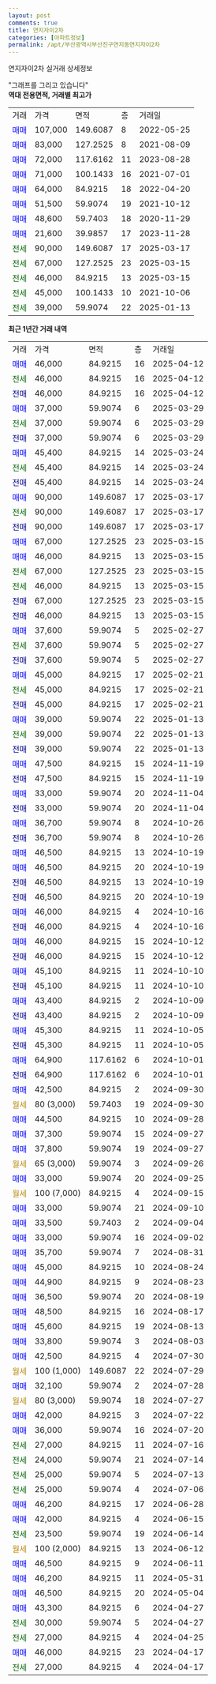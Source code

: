 ```yaml
---
layout: post
comments: true
title: 연지자이2차
categories: [아파트정보]
permalink: /apt/부산광역시부산진구연지동연지자이2차
---
```


연지자이2차 실거래 상세정보

<script type="text/javascript">
  google.charts.load('current', {'packages':['line', 'corechart']});
  google.charts.setOnLoadCallback(drawChart);

  function drawChart() {
    var data = new google.visualization.DataTable();
    data.addColumn('date', '거래일');
    data.addColumn('number', "매매");
    data.addColumn('number', "전세");
    data.addColumn('number', "전매");

    data.addRows([[new Date(Date.parse("2025-04-12")), 46000, null, null], [new Date(Date.parse("2025-04-12")), null, 46000, null], [new Date(Date.parse("2025-04-12")), null, null, 46000], [new Date(Date.parse("2025-03-29")), 37000, null, null], [new Date(Date.parse("2025-03-29")), null, 37000, null], [new Date(Date.parse("2025-03-29")), null, null, 37000], [new Date(Date.parse("2025-03-24")), 45400, null, null], [new Date(Date.parse("2025-03-24")), null, 45400, null], [new Date(Date.parse("2025-03-24")), null, null, 45400], [new Date(Date.parse("2025-03-17")), 90000, null, null], [new Date(Date.parse("2025-03-17")), null, 90000, null], [new Date(Date.parse("2025-03-17")), null, null, 90000], [new Date(Date.parse("2025-03-15")), 67000, null, null], [new Date(Date.parse("2025-03-15")), 46000, null, null], [new Date(Date.parse("2025-03-15")), null, 67000, null], [new Date(Date.parse("2025-03-15")), null, 46000, null], [new Date(Date.parse("2025-03-15")), null, null, 67000], [new Date(Date.parse("2025-03-15")), null, null, 46000], [new Date(Date.parse("2025-02-27")), 37600, null, null], [new Date(Date.parse("2025-02-27")), null, 37600, null], [new Date(Date.parse("2025-02-27")), null, null, 37600], [new Date(Date.parse("2025-02-21")), 45000, null, null], [new Date(Date.parse("2025-02-21")), null, 45000, null], [new Date(Date.parse("2025-02-21")), null, null, 45000], [new Date(Date.parse("2025-01-13")), 39000, null, null], [new Date(Date.parse("2025-01-13")), null, 39000, null], [new Date(Date.parse("2025-01-13")), null, null, 39000], [new Date(Date.parse("2024-11-19")), 47500, null, null], [new Date(Date.parse("2024-11-19")), null, null, 47500], [new Date(Date.parse("2024-11-04")), 33000, null, null], [new Date(Date.parse("2024-11-04")), null, null, 33000], [new Date(Date.parse("2024-10-26")), 36700, null, null], [new Date(Date.parse("2024-10-26")), null, null, 36700], [new Date(Date.parse("2024-10-19")), 46500, null, null], [new Date(Date.parse("2024-10-19")), 46500, null, null], [new Date(Date.parse("2024-10-19")), null, null, 46500], [new Date(Date.parse("2024-10-19")), null, null, 46500], [new Date(Date.parse("2024-10-16")), 46000, null, null], [new Date(Date.parse("2024-10-16")), null, null, 46000], [new Date(Date.parse("2024-10-12")), 46000, null, null], [new Date(Date.parse("2024-10-12")), null, null, 46000], [new Date(Date.parse("2024-10-10")), 45100, null, null], [new Date(Date.parse("2024-10-10")), null, null, 45100], [new Date(Date.parse("2024-10-09")), 43400, null, null], [new Date(Date.parse("2024-10-09")), null, null, 43400], [new Date(Date.parse("2024-10-05")), 45300, null, null], [new Date(Date.parse("2024-10-05")), null, null, 45300], [new Date(Date.parse("2024-10-01")), 64900, null, null], [new Date(Date.parse("2024-10-01")), null, null, 64900], [new Date(Date.parse("2024-09-30")), 42500, null, null], [new Date(Date.parse("2024-09-30")), null, null, null], [new Date(Date.parse("2024-09-28")), 44500, null, null], [new Date(Date.parse("2024-09-27")), 37300, null, null], [new Date(Date.parse("2024-09-27")), 37800, null, null], [new Date(Date.parse("2024-09-26")), null, null, null], [new Date(Date.parse("2024-09-25")), 33000, null, null], [new Date(Date.parse("2024-09-15")), null, null, null], [new Date(Date.parse("2024-09-10")), 33000, null, null], [new Date(Date.parse("2024-09-04")), 33500, null, null], [new Date(Date.parse("2024-09-02")), 33000, null, null], [new Date(Date.parse("2024-08-31")), 35700, null, null], [new Date(Date.parse("2024-08-24")), 45000, null, null], [new Date(Date.parse("2024-08-23")), 44900, null, null], [new Date(Date.parse("2024-08-19")), 36500, null, null], [new Date(Date.parse("2024-08-17")), 48500, null, null], [new Date(Date.parse("2024-08-13")), 45600, null, null], [new Date(Date.parse("2024-08-03")), 33800, null, null], [new Date(Date.parse("2024-07-30")), 42500, null, null], [new Date(Date.parse("2024-07-29")), null, null, null], [new Date(Date.parse("2024-07-28")), 32100, null, null], [new Date(Date.parse("2024-07-27")), null, null, null], [new Date(Date.parse("2024-07-22")), 42000, null, null], [new Date(Date.parse("2024-07-20")), 36000, null, null], [new Date(Date.parse("2024-07-16")), null, 27000, null], [new Date(Date.parse("2024-07-14")), null, 24000, null], [new Date(Date.parse("2024-07-13")), null, 25000, null], [new Date(Date.parse("2024-07-06")), null, 25000, null], [new Date(Date.parse("2024-06-28")), 46200, null, null], [new Date(Date.parse("2024-06-15")), 42000, null, null], [new Date(Date.parse("2024-06-14")), null, 23500, null], [new Date(Date.parse("2024-06-12")), null, null, null], [new Date(Date.parse("2024-06-11")), 46500, null, null], [new Date(Date.parse("2024-05-31")), 46200, null, null], [new Date(Date.parse("2024-05-04")), 46500, null, null], [new Date(Date.parse("2024-04-27")), 43300, null, null], [new Date(Date.parse("2024-04-27")), null, 30000, null], [new Date(Date.parse("2024-04-25")), null, 27000, null], [new Date(Date.parse("2024-04-17")), 46000, null, null], [new Date(Date.parse("2024-04-17")), null, 27000, null]]);

    var options = {
      hAxis: {
        format: 'yyyy/MM/dd'
      },    
      lineWidth: 0,
      pointsVisible: true,    
      title: '최근 1년간 유형별 실거래가 분포',
      legend: { position: 'bottom' }
    };

    var formatter = new google.visualization.NumberFormat({pattern:'###,###'} );
    formatter.format(data, 1);
    formatter.format(data, 2);
    
    setTimeout(function() {
        var chart = new google.visualization.LineChart(document.getElementById('columnchart_material'));
        chart.draw(data, (options));
        document.getElementById('loading').style.display = 'none';
    }, 200);
  }
</script>


<div id="loading" style="z-index:20; display: block; margin-left: 0px">"그래프를 그리고 있습니다"</div>
<div id="columnchart_material" style="width: 95%; margin-left: 0px; display: block"></div>
<!-- contents start -->
<b>역대 전용면적, 거래별 최고가</b>
<table class="sortable">
    <tr>
      <td>거래</td>
      <td>가격</td>
      <td>면적</td>
      <td>층</td>
      <td>거래일</td>
    </tr>
        <tr>
          <td><a style="color: blue">매매</a></td>
          <td>107,000</td>
          <td>149.6087</td>
          <td>8</td>
          <td>2022-05-25</td>
        </tr>            <tr>
          <td><a style="color: blue">매매</a></td>
          <td>83,000</td>
          <td>127.2525</td>
          <td>8</td>
          <td>2021-08-09</td>
        </tr>            <tr>
          <td><a style="color: blue">매매</a></td>
          <td>72,000</td>
          <td>117.6162</td>
          <td>11</td>
          <td>2023-08-28</td>
        </tr>            <tr>
          <td><a style="color: blue">매매</a></td>
          <td>71,000</td>
          <td>100.1433</td>
          <td>16</td>
          <td>2021-07-01</td>
        </tr>            <tr>
          <td><a style="color: blue">매매</a></td>
          <td>64,000</td>
          <td>84.9215</td>
          <td>18</td>
          <td>2022-04-20</td>
        </tr>            <tr>
          <td><a style="color: blue">매매</a></td>
          <td>51,500</td>
          <td>59.9074</td>
          <td>19</td>
          <td>2021-10-12</td>
        </tr>            <tr>
          <td><a style="color: blue">매매</a></td>
          <td>48,600</td>
          <td>59.7403</td>
          <td>18</td>
          <td>2020-11-29</td>
        </tr>            <tr>
          <td><a style="color: blue">매매</a></td>
          <td>21,600</td>
          <td>39.9857</td>
          <td>17</td>
          <td>2023-11-28</td>
        </tr>        
        <tr>
              <td><a style="color: darkgreen">전세</a></td>
              <td>90,000</td>
              <td>149.6087</td>
              <td>17</td>
              <td>2025-03-17</td>
            </tr>            <tr>
              <td><a style="color: darkgreen">전세</a></td>
              <td>67,000</td>
              <td>127.2525</td>
              <td>23</td>
              <td>2025-03-15</td>
            </tr>            <tr>
              <td><a style="color: darkgreen">전세</a></td>
              <td>46,000</td>
              <td>84.9215</td>
              <td>13</td>
              <td>2025-03-15</td>
            </tr>            <tr>
              <td><a style="color: darkgreen">전세</a></td>
              <td>45,000</td>
              <td>100.1433</td>
              <td>10</td>
              <td>2021-10-06</td>
            </tr>            <tr>
              <td><a style="color: darkgreen">전세</a></td>
              <td>39,000</td>
              <td>59.9074</td>
              <td>22</td>
              <td>2025-01-13</td>
            </tr>        
    
</table>

<b>최근 1년간 거래 내역</b>

<table class="sortable">
    <tr>
      <td>거래</td>
      <td>가격</td>
      <td>면적</td>
      <td>층</td>
      <td>거래일</td>
    </tr>
    <tr>
      <td><a style="color: blue">매매</a></td>
      <td>46,000</td>
      <td>84.9215</td>
      <td>16</td>
      <td>2025-04-12</td>
    </tr>          <tr>
      <td><a style="color: darkgreen">전세</a></td>
      <td>46,000</td>
      <td>84.9215</td>
      <td>16</td>
      <td>2025-04-12</td>
    </tr>          <tr>
      <td><a style="color: darkblue">전매</a></td>
      <td>46,000</td>
      <td>84.9215</td>
      <td>16</td>
      <td>2025-04-12</td>
    </tr>          <tr>
      <td><a style="color: blue">매매</a></td>
      <td>37,000</td>
      <td>59.9074</td>
      <td>6</td>
      <td>2025-03-29</td>
    </tr>          <tr>
      <td><a style="color: darkgreen">전세</a></td>
      <td>37,000</td>
      <td>59.9074</td>
      <td>6</td>
      <td>2025-03-29</td>
    </tr>          <tr>
      <td><a style="color: darkblue">전매</a></td>
      <td>37,000</td>
      <td>59.9074</td>
      <td>6</td>
      <td>2025-03-29</td>
    </tr>          <tr>
      <td><a style="color: blue">매매</a></td>
      <td>45,400</td>
      <td>84.9215</td>
      <td>14</td>
      <td>2025-03-24</td>
    </tr>          <tr>
      <td><a style="color: darkgreen">전세</a></td>
      <td>45,400</td>
      <td>84.9215</td>
      <td>14</td>
      <td>2025-03-24</td>
    </tr>          <tr>
      <td><a style="color: darkblue">전매</a></td>
      <td>45,400</td>
      <td>84.9215</td>
      <td>14</td>
      <td>2025-03-24</td>
    </tr>          <tr>
      <td><a style="color: blue">매매</a></td>
      <td>90,000</td>
      <td>149.6087</td>
      <td>17</td>
      <td>2025-03-17</td>
    </tr>          <tr>
      <td><a style="color: darkgreen">전세</a></td>
      <td>90,000</td>
      <td>149.6087</td>
      <td>17</td>
      <td>2025-03-17</td>
    </tr>          <tr>
      <td><a style="color: darkblue">전매</a></td>
      <td>90,000</td>
      <td>149.6087</td>
      <td>17</td>
      <td>2025-03-17</td>
    </tr>          <tr>
      <td><a style="color: blue">매매</a></td>
      <td>67,000</td>
      <td>127.2525</td>
      <td>23</td>
      <td>2025-03-15</td>
    </tr>          <tr>
      <td><a style="color: blue">매매</a></td>
      <td>46,000</td>
      <td>84.9215</td>
      <td>13</td>
      <td>2025-03-15</td>
    </tr>          <tr>
      <td><a style="color: darkgreen">전세</a></td>
      <td>67,000</td>
      <td>127.2525</td>
      <td>23</td>
      <td>2025-03-15</td>
    </tr>          <tr>
      <td><a style="color: darkgreen">전세</a></td>
      <td>46,000</td>
      <td>84.9215</td>
      <td>13</td>
      <td>2025-03-15</td>
    </tr>          <tr>
      <td><a style="color: darkblue">전매</a></td>
      <td>67,000</td>
      <td>127.2525</td>
      <td>23</td>
      <td>2025-03-15</td>
    </tr>          <tr>
      <td><a style="color: darkblue">전매</a></td>
      <td>46,000</td>
      <td>84.9215</td>
      <td>13</td>
      <td>2025-03-15</td>
    </tr>          <tr>
      <td><a style="color: blue">매매</a></td>
      <td>37,600</td>
      <td>59.9074</td>
      <td>5</td>
      <td>2025-02-27</td>
    </tr>          <tr>
      <td><a style="color: darkgreen">전세</a></td>
      <td>37,600</td>
      <td>59.9074</td>
      <td>5</td>
      <td>2025-02-27</td>
    </tr>          <tr>
      <td><a style="color: darkblue">전매</a></td>
      <td>37,600</td>
      <td>59.9074</td>
      <td>5</td>
      <td>2025-02-27</td>
    </tr>          <tr>
      <td><a style="color: blue">매매</a></td>
      <td>45,000</td>
      <td>84.9215</td>
      <td>17</td>
      <td>2025-02-21</td>
    </tr>          <tr>
      <td><a style="color: darkgreen">전세</a></td>
      <td>45,000</td>
      <td>84.9215</td>
      <td>17</td>
      <td>2025-02-21</td>
    </tr>          <tr>
      <td><a style="color: darkblue">전매</a></td>
      <td>45,000</td>
      <td>84.9215</td>
      <td>17</td>
      <td>2025-02-21</td>
    </tr>          <tr>
      <td><a style="color: blue">매매</a></td>
      <td>39,000</td>
      <td>59.9074</td>
      <td>22</td>
      <td>2025-01-13</td>
    </tr>          <tr>
      <td><a style="color: darkgreen">전세</a></td>
      <td>39,000</td>
      <td>59.9074</td>
      <td>22</td>
      <td>2025-01-13</td>
    </tr>          <tr>
      <td><a style="color: darkblue">전매</a></td>
      <td>39,000</td>
      <td>59.9074</td>
      <td>22</td>
      <td>2025-01-13</td>
    </tr>          <tr>
      <td><a style="color: blue">매매</a></td>
      <td>47,500</td>
      <td>84.9215</td>
      <td>15</td>
      <td>2024-11-19</td>
    </tr>          <tr>
      <td><a style="color: darkblue">전매</a></td>
      <td>47,500</td>
      <td>84.9215</td>
      <td>15</td>
      <td>2024-11-19</td>
    </tr>          <tr>
      <td><a style="color: blue">매매</a></td>
      <td>33,000</td>
      <td>59.9074</td>
      <td>20</td>
      <td>2024-11-04</td>
    </tr>          <tr>
      <td><a style="color: darkblue">전매</a></td>
      <td>33,000</td>
      <td>59.9074</td>
      <td>20</td>
      <td>2024-11-04</td>
    </tr>          <tr>
      <td><a style="color: blue">매매</a></td>
      <td>36,700</td>
      <td>59.9074</td>
      <td>8</td>
      <td>2024-10-26</td>
    </tr>          <tr>
      <td><a style="color: darkblue">전매</a></td>
      <td>36,700</td>
      <td>59.9074</td>
      <td>8</td>
      <td>2024-10-26</td>
    </tr>          <tr>
      <td><a style="color: blue">매매</a></td>
      <td>46,500</td>
      <td>84.9215</td>
      <td>13</td>
      <td>2024-10-19</td>
    </tr>          <tr>
      <td><a style="color: blue">매매</a></td>
      <td>46,500</td>
      <td>84.9215</td>
      <td>20</td>
      <td>2024-10-19</td>
    </tr>          <tr>
      <td><a style="color: darkblue">전매</a></td>
      <td>46,500</td>
      <td>84.9215</td>
      <td>13</td>
      <td>2024-10-19</td>
    </tr>          <tr>
      <td><a style="color: darkblue">전매</a></td>
      <td>46,500</td>
      <td>84.9215</td>
      <td>20</td>
      <td>2024-10-19</td>
    </tr>          <tr>
      <td><a style="color: blue">매매</a></td>
      <td>46,000</td>
      <td>84.9215</td>
      <td>4</td>
      <td>2024-10-16</td>
    </tr>          <tr>
      <td><a style="color: darkblue">전매</a></td>
      <td>46,000</td>
      <td>84.9215</td>
      <td>4</td>
      <td>2024-10-16</td>
    </tr>          <tr>
      <td><a style="color: blue">매매</a></td>
      <td>46,000</td>
      <td>84.9215</td>
      <td>15</td>
      <td>2024-10-12</td>
    </tr>          <tr>
      <td><a style="color: darkblue">전매</a></td>
      <td>46,000</td>
      <td>84.9215</td>
      <td>15</td>
      <td>2024-10-12</td>
    </tr>          <tr>
      <td><a style="color: blue">매매</a></td>
      <td>45,100</td>
      <td>84.9215</td>
      <td>11</td>
      <td>2024-10-10</td>
    </tr>          <tr>
      <td><a style="color: darkblue">전매</a></td>
      <td>45,100</td>
      <td>84.9215</td>
      <td>11</td>
      <td>2024-10-10</td>
    </tr>          <tr>
      <td><a style="color: blue">매매</a></td>
      <td>43,400</td>
      <td>84.9215</td>
      <td>2</td>
      <td>2024-10-09</td>
    </tr>          <tr>
      <td><a style="color: darkblue">전매</a></td>
      <td>43,400</td>
      <td>84.9215</td>
      <td>2</td>
      <td>2024-10-09</td>
    </tr>          <tr>
      <td><a style="color: blue">매매</a></td>
      <td>45,300</td>
      <td>84.9215</td>
      <td>11</td>
      <td>2024-10-05</td>
    </tr>          <tr>
      <td><a style="color: darkblue">전매</a></td>
      <td>45,300</td>
      <td>84.9215</td>
      <td>11</td>
      <td>2024-10-05</td>
    </tr>          <tr>
      <td><a style="color: blue">매매</a></td>
      <td>64,900</td>
      <td>117.6162</td>
      <td>6</td>
      <td>2024-10-01</td>
    </tr>          <tr>
      <td><a style="color: darkblue">전매</a></td>
      <td>64,900</td>
      <td>117.6162</td>
      <td>6</td>
      <td>2024-10-01</td>
    </tr>          <tr>
      <td><a style="color: blue">매매</a></td>
      <td>42,500</td>
      <td>84.9215</td>
      <td>2</td>
      <td>2024-09-30</td>
    </tr>          <tr>
      <td><a style="color: darkgoldenrod">월세</a></td>
      <td>80 (3,000)</td>
      <td>59.7403</td>
      <td>19</td>
      <td>2024-09-30</td>
    </tr>          <tr>
      <td><a style="color: blue">매매</a></td>
      <td>44,500</td>
      <td>84.9215</td>
      <td>10</td>
      <td>2024-09-28</td>
    </tr>          <tr>
      <td><a style="color: blue">매매</a></td>
      <td>37,300</td>
      <td>59.9074</td>
      <td>15</td>
      <td>2024-09-27</td>
    </tr>          <tr>
      <td><a style="color: blue">매매</a></td>
      <td>37,800</td>
      <td>59.9074</td>
      <td>19</td>
      <td>2024-09-27</td>
    </tr>          <tr>
      <td><a style="color: darkgoldenrod">월세</a></td>
      <td>65 (3,000)</td>
      <td>59.9074</td>
      <td>3</td>
      <td>2024-09-26</td>
    </tr>          <tr>
      <td><a style="color: blue">매매</a></td>
      <td>33,000</td>
      <td>59.9074</td>
      <td>20</td>
      <td>2024-09-25</td>
    </tr>          <tr>
      <td><a style="color: darkgoldenrod">월세</a></td>
      <td>100 (7,000)</td>
      <td>84.9215</td>
      <td>4</td>
      <td>2024-09-15</td>
    </tr>          <tr>
      <td><a style="color: blue">매매</a></td>
      <td>33,000</td>
      <td>59.9074</td>
      <td>21</td>
      <td>2024-09-10</td>
    </tr>          <tr>
      <td><a style="color: blue">매매</a></td>
      <td>33,500</td>
      <td>59.7403</td>
      <td>2</td>
      <td>2024-09-04</td>
    </tr>          <tr>
      <td><a style="color: blue">매매</a></td>
      <td>33,000</td>
      <td>59.9074</td>
      <td>16</td>
      <td>2024-09-02</td>
    </tr>          <tr>
      <td><a style="color: blue">매매</a></td>
      <td>35,700</td>
      <td>59.9074</td>
      <td>7</td>
      <td>2024-08-31</td>
    </tr>          <tr>
      <td><a style="color: blue">매매</a></td>
      <td>45,000</td>
      <td>84.9215</td>
      <td>10</td>
      <td>2024-08-24</td>
    </tr>          <tr>
      <td><a style="color: blue">매매</a></td>
      <td>44,900</td>
      <td>84.9215</td>
      <td>9</td>
      <td>2024-08-23</td>
    </tr>          <tr>
      <td><a style="color: blue">매매</a></td>
      <td>36,500</td>
      <td>59.9074</td>
      <td>20</td>
      <td>2024-08-19</td>
    </tr>          <tr>
      <td><a style="color: blue">매매</a></td>
      <td>48,500</td>
      <td>84.9215</td>
      <td>16</td>
      <td>2024-08-17</td>
    </tr>          <tr>
      <td><a style="color: blue">매매</a></td>
      <td>45,600</td>
      <td>84.9215</td>
      <td>19</td>
      <td>2024-08-13</td>
    </tr>          <tr>
      <td><a style="color: blue">매매</a></td>
      <td>33,800</td>
      <td>59.9074</td>
      <td>3</td>
      <td>2024-08-03</td>
    </tr>          <tr>
      <td><a style="color: blue">매매</a></td>
      <td>42,500</td>
      <td>84.9215</td>
      <td>4</td>
      <td>2024-07-30</td>
    </tr>          <tr>
      <td><a style="color: darkgoldenrod">월세</a></td>
      <td>100 (1,000)</td>
      <td>149.6087</td>
      <td>22</td>
      <td>2024-07-29</td>
    </tr>          <tr>
      <td><a style="color: blue">매매</a></td>
      <td>32,100</td>
      <td>59.9074</td>
      <td>2</td>
      <td>2024-07-28</td>
    </tr>          <tr>
      <td><a style="color: darkgoldenrod">월세</a></td>
      <td>80 (3,000)</td>
      <td>59.9074</td>
      <td>18</td>
      <td>2024-07-27</td>
    </tr>          <tr>
      <td><a style="color: blue">매매</a></td>
      <td>42,000</td>
      <td>84.9215</td>
      <td>3</td>
      <td>2024-07-22</td>
    </tr>          <tr>
      <td><a style="color: blue">매매</a></td>
      <td>36,000</td>
      <td>59.9074</td>
      <td>16</td>
      <td>2024-07-20</td>
    </tr>          <tr>
      <td><a style="color: darkgreen">전세</a></td>
      <td>27,000</td>
      <td>84.9215</td>
      <td>11</td>
      <td>2024-07-16</td>
    </tr>          <tr>
      <td><a style="color: darkgreen">전세</a></td>
      <td>24,000</td>
      <td>59.9074</td>
      <td>21</td>
      <td>2024-07-14</td>
    </tr>          <tr>
      <td><a style="color: darkgreen">전세</a></td>
      <td>25,000</td>
      <td>59.9074</td>
      <td>5</td>
      <td>2024-07-13</td>
    </tr>          <tr>
      <td><a style="color: darkgreen">전세</a></td>
      <td>25,000</td>
      <td>59.9074</td>
      <td>4</td>
      <td>2024-07-06</td>
    </tr>          <tr>
      <td><a style="color: blue">매매</a></td>
      <td>46,200</td>
      <td>84.9215</td>
      <td>17</td>
      <td>2024-06-28</td>
    </tr>          <tr>
      <td><a style="color: blue">매매</a></td>
      <td>42,000</td>
      <td>84.9215</td>
      <td>4</td>
      <td>2024-06-15</td>
    </tr>          <tr>
      <td><a style="color: darkgreen">전세</a></td>
      <td>23,500</td>
      <td>59.9074</td>
      <td>19</td>
      <td>2024-06-14</td>
    </tr>          <tr>
      <td><a style="color: darkgoldenrod">월세</a></td>
      <td>100 (2,000)</td>
      <td>84.9215</td>
      <td>13</td>
      <td>2024-06-12</td>
    </tr>          <tr>
      <td><a style="color: blue">매매</a></td>
      <td>46,500</td>
      <td>84.9215</td>
      <td>9</td>
      <td>2024-06-11</td>
    </tr>          <tr>
      <td><a style="color: blue">매매</a></td>
      <td>46,200</td>
      <td>84.9215</td>
      <td>11</td>
      <td>2024-05-31</td>
    </tr>          <tr>
      <td><a style="color: blue">매매</a></td>
      <td>46,500</td>
      <td>84.9215</td>
      <td>20</td>
      <td>2024-05-04</td>
    </tr>          <tr>
      <td><a style="color: blue">매매</a></td>
      <td>43,300</td>
      <td>84.9215</td>
      <td>6</td>
      <td>2024-04-27</td>
    </tr>          <tr>
      <td><a style="color: darkgreen">전세</a></td>
      <td>30,000</td>
      <td>59.9074</td>
      <td>5</td>
      <td>2024-04-27</td>
    </tr>          <tr>
      <td><a style="color: darkgreen">전세</a></td>
      <td>27,000</td>
      <td>84.9215</td>
      <td>4</td>
      <td>2024-04-25</td>
    </tr>          <tr>
      <td><a style="color: blue">매매</a></td>
      <td>46,000</td>
      <td>84.9215</td>
      <td>23</td>
      <td>2024-04-17</td>
    </tr>          <tr>
      <td><a style="color: darkgreen">전세</a></td>
      <td>27,000</td>
      <td>84.9215</td>
      <td>4</td>
      <td>2024-04-17</td>
    </tr>      </table>
<!-- contents end -->    

